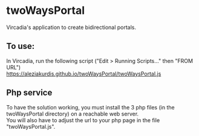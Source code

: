 # twoWaysPortal  
Vircadia's application to create bidirectional portals.

## To use:   
In Vircadia, run the following script ("Edit > Running Scripts..."  then "FROM URL")  
https://aleziakurdis.github.io/twoWaysPortal/twoWaysPortal.js


## Php service  
To have the solution working, you must install the 3 php files (in the twoWaysPortal directory) on a reachable web server.  
You will also have to adjust the url to your php page in the file "twoWaysPortal.js".
